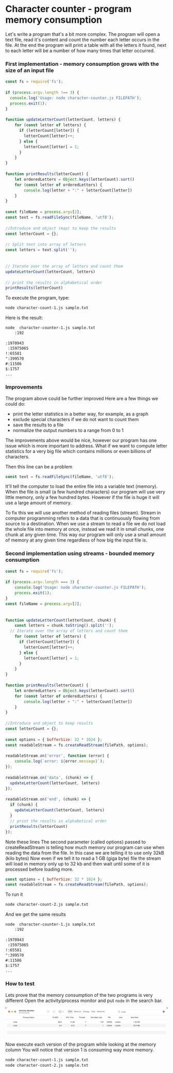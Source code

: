 # Character counter - program memory consumption
 
Let's write a program that's a bit more complex. 
The program will open a text file, read it's content and count the number each letter occurs in the file.
At the end the program will print a table with all the letters it found, 
next to each letter will be a number of how many times that letter occurred.

### First implementation - memory consumption grows with the size of an input file

```js
const fs = require('fs');

if (process.argv.length !== 3) {
  console.log('Usage: node character-counter.js FILEPATH');
  process.exit(1);
}

function updateLetterCount(letterCount, letters) {
	for (const letter of letters) {
	  if (letterCount[letter]) {
	    letterCount[letter]++;
	  } else {
	    letterCount[letter] = 1;
	  }
	}
}

function printResults(letterCount) {
	let orderedLetters = Object.keys(letterCount).sort()
	for (const letter of orderedLetters) {
	    console.log(letter + ":" + letterCount[letter])
	}
}

const fileName = process.argv[2];
const text = fs.readFileSync(fileName, 'utf8');

//Introduce and object (map) to keep the results
const letterCount = {};

// Split text into array of letters
const letters = text.split('');


// Iterate over the array of letters and count them 
updateLetterCount(letterCount, letters)

// print the results in alphabetical order
printResults(letterCount)
```

To execute the program, type:

```sh
node character-count-1.js sample.txt
```

Here is the result:

```
node  character-counter-1.js sample.txt 
	:192

:1970943
 :15975065
!:65581
":399570
#:11586
$:1757
...
```

### Improvements 

The program above could be further improved
Here are a few things we could do: 

* print the letter statistics in a better way, for example, as a graph
* exclude special characters if we do not want to count them 
* save the results to a file 
* normalize the output numbers to a range from 0 to 1

The improvements above would be nice, however our program has one issue which is more important to address. 
What if we want to compute letter statistics for a very big file which contains millions or even billions of characters.

Then this line can be a problem

```js
const text = fs.readFileSync(fileName, 'utf8');
```

It'll tell the computer to load the entire file into a variable text (memory).
When the file is small (a few hundred characters) our program will use very little memory, 
only a few hundred bytes.
However if the file is huge it will use a large amount of memory. 

To fix this we will use another method of reading files (stream).
Stream in computer programming refers to a data that is continuously flowing from source to a destination. 
When we use a stream to read a file we do not load the whole file into memory at once,
instead we read it in small chunks, one chunk at any given time. 
This way our program will only use a small amount of memory at any given time regardless of how big the input file is.


### Second implementation using streams - bounded memory consumption

```js
const fs = require('fs');

if (process.argv.length === 3) {
    console.log('Usage: node character-counter.js FILEPATH');
    process.exit(1);
}
const fileName = process.argv[2];


function updateLetterCount(letterCount, chunk) {
	const letters = chunk.toString().split('');
  // Iterate over the array of letters and count them 
	for (const letter of letters) {
	  if (letterCount[letter]) {
	    letterCount[letter]++;
	  } else {
	    letterCount[letter] = 1;
	  }
	}
}

function printResults(letterCount) {
	let orderedLetters = Object.keys(letterCount).sort()
	for (const letter of orderedLetters) {
	    console.log(letter + ":" + letterCount[letter])
	}
}

//Introduce and object to keep results
const letterCount = {};

const options = { bufferSize: 32 * 1024 };
const readableStream = fs.createReadStream(filePath, options);

readableStream.on('error', function (error) {
    console.log(`error: ${error.message}`);
});

readableStream.on('data', (chunk) => {
  updateLetterCount(letterCount, letters)
});

readableStream.on('end', (chunk) => {
  if (chunk) {
    updateLetterCount(letterCount, letters)
  }	
  // print the results in alphabetical order
  printResults(letterCount)
});
``` 

Note these lines
The second parameter (called options) passed to createReadStream is telling how much memory 
our program can use when reading the data from the file.
In this case we are telling it to use only 32kB (kilo bytes)
Now even if we tell it to read a 1 GB (giga byte) file the stream will load in memory only up to 32 kb 
and then wait until some of it is processed before loading more.

```js
const options = { bufferSize: 32 * 1024 };
const readableStream = fs.createReadStream(filePath, options);
```

To run it  

```sh
node character-count-2.js sample.txt  
```

And we get the same results 

```
node  character-counter-1.js sample.txt 
	:192

:1970943
 :15975065
!:65581
":399570
#:11586
$:1757
...
```

### How to test 

Lets prove that the memory consumption of the two programs is very different 
Open the activity/process monitor and put `node` in the search bar.

![](img/process-monitor.png) 

Now execute each version of the program while looking at the memory column
You will notice that version 1 is consuming way more memory.

```sh
node character-count-1.js sample.txt  
node character-count-2.js sample.txt  
```




